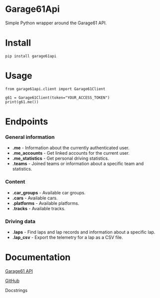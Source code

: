 # Garage61Api

Simple Python wrapper around the Garage61 API.

# Install

`pip install garage61api`

# Usage

```
from garage61api.client import Garage61Client

g61 = Garage61Client(token="YOUR_ACCESS_TOKEN")
print(g61.me())
```

# Endpoints
### General information
- **.me** - Information about the currently authenticated user.
- **.me_accounts** - Get linked accounts for the current user.
- **.me_statistics** - Get personal driving statistics.
- **.teams** - Joined teams or information about a specific team and statistics.
### Content
- **.car_groups** - Available car groups.
- **.cars** - Available cars.
- **.platforms** - Available platforms.
- **.tracks** - Available tracks.
### Driving data
- **.laps** - Find laps and lap records and information about a specific lap.
- **.lap_csv** - Export the telemetry for a lap as a CSV file.

# Documentation

[Garage61 API](https://de.garage61.net/developer)

[GitHub](https://github.com/KuzmaLesnoy/garage61api)

Docstrings